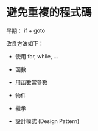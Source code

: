 # 避免重複的程式碼

早期： if + goto

改良方法如下：

- 使用 for, while, ...

- 函數

- 用函數當參數

- 物件

- 繼承

- 設計模式 (Design Pattern)